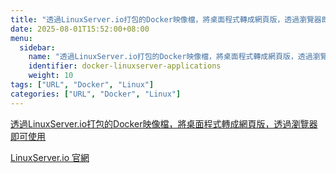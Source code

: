 ```yaml
---
title: "透過LinuxServer.io打包的Docker映像檔，將桌面程式轉成網頁版，透過瀏覽器即可使用"
date: 2025-08-01T15:52:00+08:00
menu:
  sidebar:
    name: "透過LinuxServer.io打包的Docker映像檔，將桌面程式轉成網頁版，透過瀏覽器即可使用"
    identifier: docker-linuxserver-applications
    weight: 10
tags: ["URL", "Docker", "Linux"]
categories: ["URL", "Docker", "Linux"]
---
```


[透過LinuxServer.io打包的Docker映像檔，將桌面程式轉成網頁版，透過瀏覽器即可使用](https://ivonblog.com/posts/linuxserver-io-docker-applications/)

[LinuxServer.io 官網](https://www.linuxserver.io/our-images)